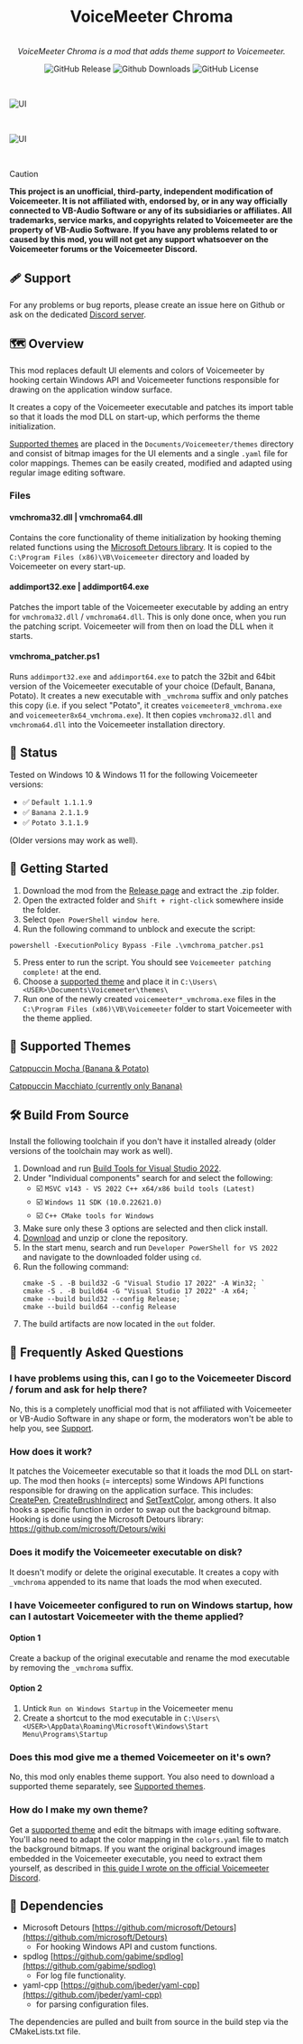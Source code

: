 <h1 align="center">VoiceMeeter Chroma</h1>

<p align="center">
  <br>
  <em>VoiceMeeter Chroma is a mod that adds theme support to Voicemeeter.</em>
  <br>
</p>

<p align="center">
   <img alt="GitHub Release" src="https://img.shields.io/github/v/release/emkaix/voicemeeter-themes-mod?style=flat&colorB=f38ba8">
   <img alt="Github Downloads" src="https://img.shields.io/github/downloads/emkaix/voicemeeter-themes-mod/total?style=flat&colorB=a6e3a1" />
   <img alt="GitHub License" src="https://img.shields.io/github/license/emkaix/voicemeeter-themes-mod?style=flat&colorB=89b4fa" />
</p>


<br>

![UI](https://raw.githubusercontent.com/emkaix/voicemeeter-theme-catppuccin-mocha/refs/heads/main/potato.png)

<br>

![UI](https://raw.githubusercontent.com/emkaix/voicemeeter-theme-catppuccin-mocha/refs/heads/main/banana.png)

<br>

> [!CAUTION]
> **This project is an unofficial, third-party, independent modification of Voicemeeter. It is not affiliated with, endorsed by, or in any way officially connected to VB-Audio Software or any of its subsidiaries or affiliates. All trademarks, service marks, and copyrights related to Voicemeeter are the property of VB-Audio Software. If you have any problems related to or caused by this mod, you will not get any support whatsoever on the Voicemeeter forums or the Voicemeeter Discord.**

<a name="support"></a>
## 🩹 Support

For any problems or bug reports, please create an issue here on Github or ask on the dedicated [Discord server](https://discord.gg/MdpWZGqm).

<a name="overview"></a>
## 🗺️ Overview

This mod replaces default UI elements and colors of Voicemeeter by hooking certain Windows API and Voicemeeter functions responsible for drawing on the application window surface.

It creates a copy of the Voicemeeter executable and patches its import table so that it loads the mod DLL on start-up, which performs the theme initialization.

[Supported themes](#-supported-themes) are placed in the `Documents/Voicemeeter/themes` directory and consist of bitmap images for the UI elements and a single `.yaml` file for color mappings.
Themes can be easily created, modified and adapted using regular image editing software.

### Files

#### vmchroma32.dll | vmchroma64.dll

Contains the core functionality of theme initialization by hooking theming related functions using the [Microsoft Detours library](https://github.com/microsoft/Detours).
It is copied to the `C:\Program Files (x86)\VB\Voicemeeter` directory and loaded by Voicemeeter on every start-up.

#### addimport32.exe | addimport64.exe

Patches the import table of the Voicemeeter executable by adding an entry for `vmchroma32.dll` / `vmchroma64.dll`. This is only done once, when you run the patching script. Voicemeeter will from then on load the DLL when it starts.

#### vmchroma_patcher.ps1

Runs `addimport32.exe` and `addimport64.exe` to patch the 32bit and 64bit version of the Voicemeeter executable of your choice (Default, Banana, Potato).
It creates a new executable with `_vmchroma` suffix and only patches this copy (i.e. if you select "Potato", it creates `voicemeeter8_vmchroma.exe` and `voicemeeter8x64_vmchroma.exe`).
It then copies `vmchroma32.dll` and `vmchroma64.dll` into the Voicemeeter installation directory.

<a name="status"></a>
## 🚦 Status

Tested on Windows 10 & Windows 11 for the following Voicemeeter versions:

- ✅ `Default 1.1.1.9`
- ✅ `Banana 2.1.1.9`
- ✅ `Potato 3.1.1.9`

(Older versions may work as well).

<a name="getting-started"></a>
## 🚀 Getting Started

1. Download the mod from the [Release page](https://github.com/emkaix/voicemeeter-themes-mod/releases) and extract the .zip folder.
2. Open the extracted folder and `Shift + right-click` somewhere inside the folder.
3. Select `Open PowerShell window here`.
4. Run the following command to unblock and execute the script:

```pwsh
powershell -ExecutionPolicy Bypass -File .\vmchroma_patcher.ps1
```

5. Press enter to run the script. You should see `Voicemeeter patching complete!` at the end.
6. Choose a [supported theme](#-supported-themes) and place it in `C:\Users\<USER>\Documents\Voicemeeter\themes\`
7. Run one of the newly created `voicemeeter*_vmchroma.exe` files in the `C:\Program Files (x86)\VB\Voicemeeter` folder to start Voicemeeter with the theme applied.

<a name="supported-themes"></a>
## 🎨 Supported Themes

[Catppuccin Mocha (Banana & Potato)](https://github.com/emkaix/voicemeeter-theme-catppuccin-mocha)

[Catppuccin Macchiato (currently only Banana)](https://github.com/emkaix/voicemeeter-theme-catppuccin-macchiato)

<a name="build-from-source"></a>
## 🛠️ Build From Source

Install the following toolchain if you don't have it installed already (older versions of the toolchain may work as well).

1. Download and run [Build Tools for Visual Studio 2022](https://visualstudio.microsoft.com/downloads/?q=build+tools#build-tools-for-visual-studio-2022).
2. Under "Individual components" search for and select the following:
    - ☑️ `MSVC v143 - VS 2022 C++ x64/x86 build tools (Latest)`
    - ☑️ `Windows 11 SDK (10.0.22621.0)`
    - ☑️ `C++ CMake tools for Windows`
3. Make sure only these 3 options are selected and then click install.
4. [Download](https://github.com/emkaix/voicemeeter-themes-mod/archive/refs/heads/master.zip) and unzip or clone the repository.
5. In the start menu, search and run `Developer PowerShell for VS 2022` and navigate to the downloaded folder using `cd`.
6. Run the following command:
      ```pwsh
      cmake -S . -B build32 -G "Visual Studio 17 2022" -A Win32; `
      cmake -S . -B build64 -G "Visual Studio 17 2022" -A x64; `
      cmake --build build32 --config Release; `
      cmake --build build64 --config Release
      ```
8. The build artifacts are now located in the `out` folder.

<a name="faq"></a>
## 🤔 Frequently Asked Questions

### I have problems using this, can I go to the Voicemeeter Discord / forum and ask for help there?

No, this is a completely unofficial mod that is not affiliated with Voicemeeter or VB-Audio Software in any shape or form, the moderators won't be able to help you, see [Support](#-support).

### How does it work?

It patches the Voicemeeter executable so that it loads the mod DLL on start-up. The mod then hooks (= intercepts) some Windows API functions responsible for drawing on the application surface. This includes: [CreatePen](https://learn.microsoft.com/en-us/windows/win32/api/wingdi/nf-wingdi-createpen), [CreateBrushIndirect](https://learn.microsoft.com/en-us/windows/win32/api/wingdi/nf-wingdi-createbrushindirect) and [SetTextColor](https://learn.microsoft.com/en-us/windows/win32/api/wingdi/nf-wingdi-settextcolor), among others. It also hooks a specific function in order to swap out the background bitmap.
Hooking is done using the Microsoft Detours library: https://github.com/microsoft/Detours/wiki

### Does it modify the Voicemeeter executable on disk?

It doesn't modify or delete the original executable. It creates a copy with `_vmchroma` appended to its name that loads the mod when executed.

### I have Voicemeeter configured to run on Windows startup, how can I autostart Voicemeeter with the theme applied?

#### Option 1

Create a backup of the original executable and rename the mod executable by removing the `_vmchroma` suffix.

#### Option 2

1. Untick `Run on Windows Startup` in the Voicemeeter menu
2. Create a shortcut to the mod executable in `C:\Users\<USER>\AppData\Roaming\Microsoft\Windows\Start Menu\Programs\Startup`

### Does this mod give me a themed Voicemeeter on it's own?

No, this mod only enables theme support. You also need to download a supported theme separately, see [Supported themes](#-supported-themes).

### How do I make my own theme?

Get a [supported theme](#-supported-themes) and edit the bitmaps with image editing software. You'll also need to adapt the color mapping in the `colors.yaml` file to match the background bitmaps.
If you want the original background images embedded in the Voicemeeter executable, you need to extract them yourself, as described in [this guide I wrote on the official Voicemeeter Discord](https://discord.com/channels/755690270795890739/1369370435187380304).

<a name="dependencies"></a>
## 🔗 Dependencies

- Microsoft Detours [https://github.com/microsoft/Detours](https://github.com/microsoft/Detours)
    - For hooking Windows API and custom functions.
- spdlog [https://github.com/gabime/spdlog](https://github.com/gabime/spdlog)
    - For log file functionality.
- yaml-cpp [https://github.com/jbeder/yaml-cpp](https://github.com/jbeder/yaml-cpp)
    - for parsing configuration files.

The dependencies are pulled and built from source in the build step via the CMakeLists.txt file.
